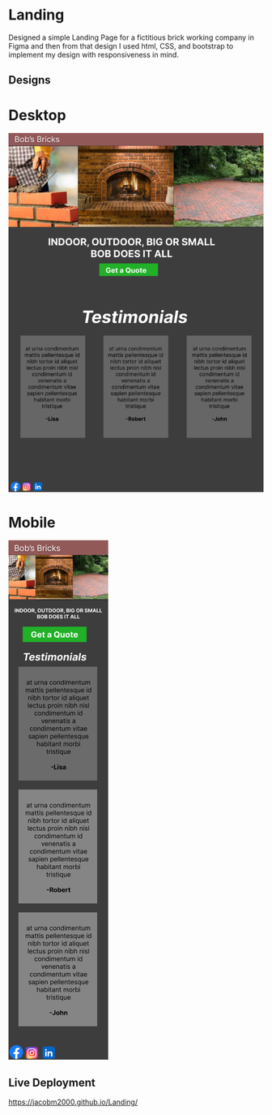 # Landing
Designed a simple Landing Page for a fictitious brick working company in Figma and then from that design I used html, CSS, and bootstrap 
to implement my design with responsiveness in mind.

## Designs

  # Desktop
  ![](./Designs/Desktop.png)
  # Mobile
  ![](./Designs/Mobile.png)

## Live Deployment
  https://jacobm2000.github.io/Landing/